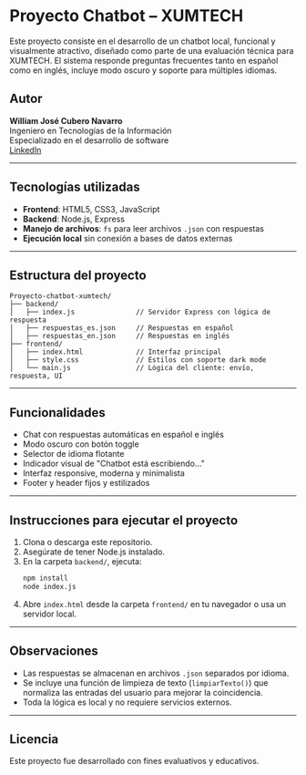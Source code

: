 # Proyecto Chatbot – XUMTECH

Este proyecto consiste en el desarrollo de un chatbot local, funcional y visualmente atractivo, diseñado como parte de una evaluación técnica para XUMTECH. El sistema responde preguntas frecuentes tanto en español como en inglés, incluye modo oscuro y soporte para múltiples idiomas.

## Autor
**William José Cubero Navarro**  
Ingeniero en Tecnologías de la Información  
Especializado en el desarrollo de software  
[LinkedIn](https://www.linkedin.com/in/william-cubero-navarro-75880727a/)

---

## Tecnologías utilizadas

- **Frontend**: HTML5, CSS3, JavaScript
- **Backend**: Node.js, Express
- **Manejo de archivos**: `fs` para leer archivos `.json` con respuestas
- **Ejecución local** sin conexión a bases de datos externas

---

## Estructura del proyecto

```
Proyecto-chatbot-xumtech/
├── backend/
│   ├── index.js               // Servidor Express con lógica de respuesta
│   ├── respuestas_es.json     // Respuestas en español
│   ├── respuestas_en.json     // Respuestas en inglés
├── frontend/
│   ├── index.html             // Interfaz principal
│   ├── style.css              // Estilos con soporte dark mode
│   └── main.js                // Lógica del cliente: envío, respuesta, UI
```

---

## Funcionalidades

- Chat con respuestas automáticas en español e inglés
- Modo oscuro con botón toggle
- Selector de idioma flotante
- Indicador visual de "Chatbot está escribiendo..."
- Interfaz responsive, moderna y minimalista
- Footer y header fijos y estilizados

---

## Instrucciones para ejecutar el proyecto

1. Clona o descarga este repositorio.
2. Asegúrate de tener Node.js instalado.
3. En la carpeta `backend/`, ejecuta:
   ```bash
   npm install
   node index.js
   ```
4. Abre `index.html` desde la carpeta `frontend/` en tu navegador o usa un servidor local.

---

## Observaciones

- Las respuestas se almacenan en archivos `.json` separados por idioma.
- Se incluye una función de limpieza de texto (`limpiarTexto()`) que normaliza las entradas del usuario para mejorar la coincidencia.
- Toda la lógica es local y no requiere servicios externos.

---

## Licencia

Este proyecto fue desarrollado con fines evaluativos y educativos.

